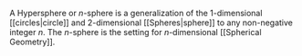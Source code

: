 A Hypersphere or $n$-sphere is a generalization of the 1-dimensional [[circles|circle]] and 2-dimensional [[Spheres|sphere]] to any non-negative integer $n$. The ⁠${\displaystyle n}$⁠-sphere is the setting for ⁠${\displaystyle n}$⁠-dimensional [[Spherical Geometry]].